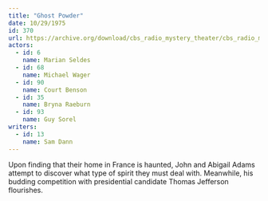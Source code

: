 ```yaml
---
title: "Ghost Powder"
date: 10/29/1975
id: 370
url: https://archive.org/download/cbs_radio_mystery_theater/cbs_radio_mystery_theater-0351-0400.zip/cbs_radio_mystery_theater-0351-0400%2Fcbsrmt_0370_ghost_powder.mp3
actors:  
  - id: 6
    name: Marian Seldes  
  - id: 68
    name: Michael Wager  
  - id: 90
    name: Court Benson  
  - id: 35
    name: Bryna Raeburn  
  - id: 93
    name: Guy Sorel
writers:  
  - id: 13
    name: Sam Dann
---
```

Upon finding that their home in France is haunted, John and Abigail Adams attempt to discover what type of spirit they must deal with. Meanwhile, his budding competition with presidential candidate Thomas Jefferson flourishes.